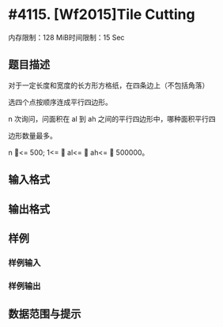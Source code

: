 # #4115. [Wf2015]Tile Cutting

内存限制：128 MiB时间限制：15 Sec

## 题目描述

对于一定长度和宽度的长方形方格纸，在四条边上（不包括角落）

选四个点按顺序连成平行四边形。

n 次询问，问面积在 al 到 ah 之间的平行四边形中，哪种面积平行四

边形数量最多。

n <= 500; 1<=  al<=  ah<=  500000。

## 输入格式

## 输出格式

## 样例

### 样例输入

### 样例输出

## 数据范围与提示
